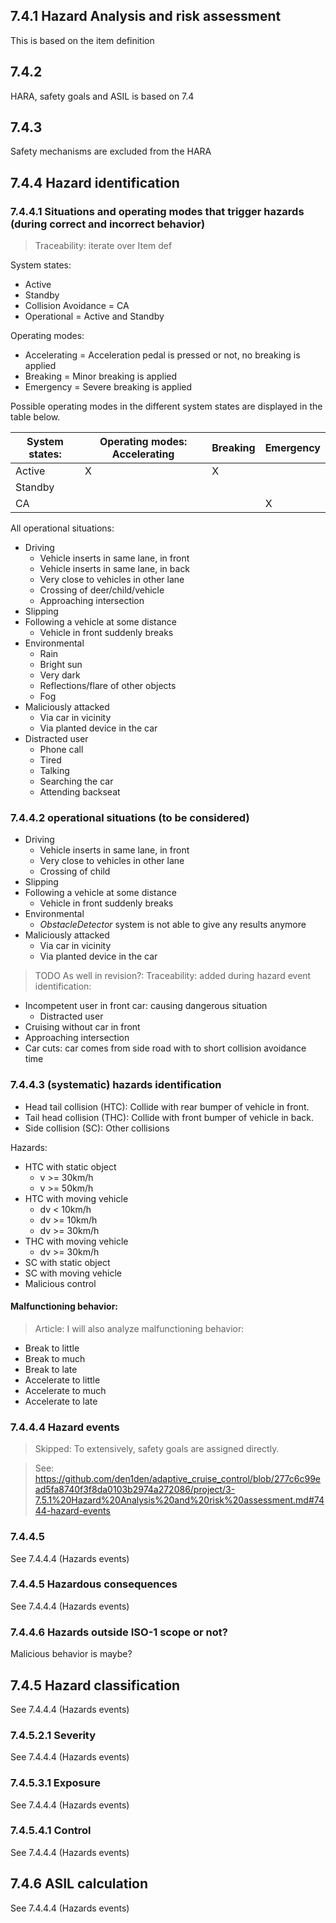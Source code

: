 ## 7.4.1 Hazard Analysis and risk assessment
This is based on the item definition

## 7.4.2
HARA, safety goals and ASIL is based on 7.4

## 7.4.3
Safety mechanisms are excluded from the HARA

## 7.4.4 Hazard identification

### 7.4.4.1 Situations and operating modes that trigger hazards (during correct and incorrect behavior)
> Traceability: iterate over Item def

System states:
- Active
- Standby
- Collision Avoidance = CA
- Operational = Active and Standby

Operating modes:
- Accelerating = Acceleration pedal is pressed or not, no breaking is applied
- Breaking = Minor breaking is applied
- Emergency = Severe breaking is applied

Possible operating modes in the different system states are displayed in the table below.

System states: | Operating modes: Accelerating | Breaking | Emergency
---------------|-------------------------------|----------|----------
Active         | X                             | X        |
Standby        |                               |          |
CA             |                               |          | X

All operational situations:
- Driving
  - Vehicle inserts in same lane, in front
  - Vehicle inserts in same lane, in back
  - Very close to vehicles in other lane
  - Crossing of deer/child/vehicle
  - Approaching intersection
- Slipping
- Following a vehicle at some distance
  - Vehicle in front suddenly breaks
- Environmental
  - Rain
  - Bright sun
  - Very dark
  - Reflections/flare of other objects
  - Fog
- Maliciously attacked
  - Via car in vicinity
  - Via planted device in the car
- Distracted user
  - Phone call
  - Tired
  - Talking
  - Searching the car
  - Attending backseat

### 7.4.4.2 operational situations (to be considered)
- Driving
  - Vehicle inserts in same lane, in front
  - Very close to vehicles in other lane
  - Crossing of child
- Slipping
- Following a vehicle at some distance
  - Vehicle in front suddenly breaks
- Environmental
  - _ObstacleDetector_ system is not able to give any results anymore
- Maliciously attacked
  - Via car in vicinity
  - Via planted device in the car

>TODO As well in revision?:
> Traceability: added during hazard event identification:
- Incompetent user in front car: causing dangerous situation
  - Distracted user
- Cruising without car in front
- Approaching intersection
- Car cuts: car comes from side road with to short collision avoidance time

### 7.4.4.3 (systematic) hazards identification
- Head tail collision (HTC): Collide with rear bumper of vehicle in front.
- Tail head collision (THC): Collide with front bumper of vehicle in back.
- Side collision (SC): Other collisions

Hazards:
- HTC with static object
  - v >= 30km/h
  - v >= 50km/h
- HTC with moving vehicle
  - dv < 10km/h
  - dv >= 10km/h
  - dv >= 30km/h
- THC with moving vehicle
  - dv >= 30km/h
- SC with static object
- SC with moving vehicle
- Malicious control

#### Malfunctioning behavior:
> Article: I will also analyze malfunctioning behavior:

- Break to little
- Break to much
- Break to late
- Accelerate to little
- Accelerate to much
- Accelerate to late

### 7.4.4.4 Hazard events

> Skipped: To extensively, safety goals are assigned directly.

> See: https://github.com/den1den/adaptive_cruise_control/blob/277c6c99ead5fa8740f3f8da0103b2974a272086/project/3-7.5.1%20Hazard%20Analysis%20and%20risk%20assessment.md#7444-hazard-events

### 7.4.4.5
See 7.4.4.4 (Hazards events)

### 7.4.4.5 Hazardous consequences
See 7.4.4.4 (Hazards events)

### 7.4.4.6 Hazards outside ISO-1 scope or not?
Malicious behavior is maybe?

## 7.4.5 Hazard classification
See 7.4.4.4 (Hazards events)
### 7.4.5.2.1 Severity
See 7.4.4.4 (Hazards events)
<!-- Skip: 7.4.5.2.x -->
### 7.4.5.3.1 Exposure
See 7.4.4.4 (Hazards events)
<!-- Skip: 7.4.5.3.x -->
### 7.4.5.4.1 Control
See 7.4.4.4 (Hazards events)
<!-- Skip: 7.4.5.4.x -->

## 7.4.6 ASIL calculation
<!-- Skip: ## 7.4.7 -->
See 7.4.4.4 (Hazards events)
